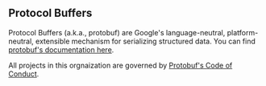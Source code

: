 ## Protocol Buffers

Protocol Buffers (a.k.a., protobuf) are Google's language-neutral,
platform-neutral, extensible mechanism for serializing structured data. You
can find [protobuf's documentation here](https://protobuf.dev/).

All projects in this orgnaization are governed by
[Protobuf's Code of Conduct](https://github.com/protocolbuffers/.github/blob/main/profile/CODE_OF_CONDUCT.md).
